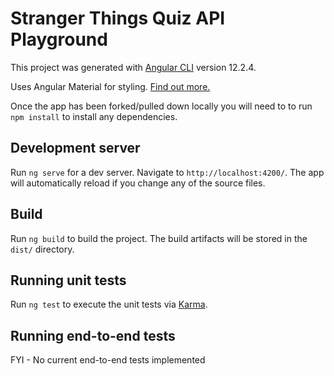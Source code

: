 # Stranger Things Quiz API Playground

This project was generated with [Angular CLI](https://github.com/angular/angular-cli) version 12.2.4.

Uses Angular Material for styling. [Find out more.](https://material.angular.io/)

Once the app has been forked/pulled down locally you will need to to run `npm install` to install any dependencies.


## Development server

Run `ng serve` for a dev server. Navigate to `http://localhost:4200/`. The app will automatically reload if you change any of the source files.

## Build

Run `ng build` to build the project. The build artifacts will be stored in the `dist/` directory.

## Running unit tests

Run `ng test` to execute the unit tests via [Karma](https://karma-runner.github.io).

## Running end-to-end tests

FYI - No current end-to-end tests implemented
